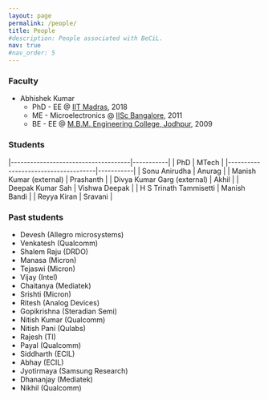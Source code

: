 ```yaml
---
layout: page
permalink: /people/
title: People
#description: People associated with BeCiL.
nav: true
#nav_order: 5
---
```


### Faculty

- Abhishek Kumar
  - PhD - EE @ [IIT Madras](https://www.iitm.ac.in), 2018
  - ME - Microelectronics @ [IISc Bangalore](https://iisc.ac.in/), 2011
  - BE - EE @ [M.B.M. Engineering College, Jodhpur](https://www.mbm.ac.in/), 2009

### Students

|-------------------------------------|-----------|
| PhD                                 | MTech     |
|-------------------------------------|-----------|
| Sonu Anirudha                       | Anurag    |
| Manish Kumar (external)             | Prashanth |
| Divya Kumar Garg (external)         | Akhil     |
| Deepak Kumar Sah                    | Vishwa Deepak |
| H S Trinath Tammisetti              | Manish Bandi |
| Reyya Kiran                         | Sravani   |

### Past students
- Devesh (Allegro microsystems)
- Venkatesh (Qualcomm)
- Shalem Raju (DRDO)
- Manasa (Micron)
- Tejaswi (Micron)
- Vijay (Intel)
- Chaitanya (Mediatek)
- Srishti (Micron)
- Ritesh (Analog Devices)
- Gopikrishna (Steradian Semi)
- Nitish Kumar (Qualcomm)
- Nitish Pani (Qulabs)
- Rajesh (TI)
- Payal (Qualcomm)
- Siddharth (ECIL)
- Abhay (ECIL)
- Jyotirmaya (Samsung Research)
- Dhananjay (Mediatek)
- Nikhil (Qualcomm)
